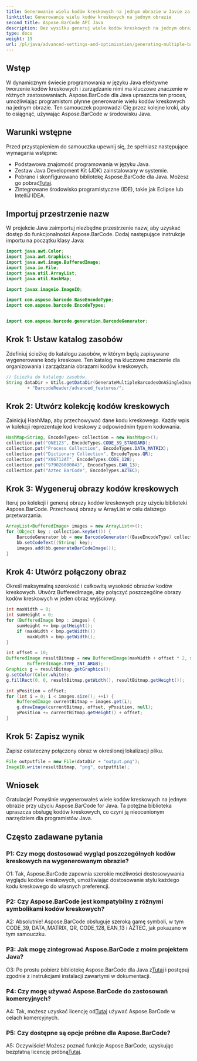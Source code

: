 ```yaml
---
title: Generowanie wielu kodów kreskowych na jednym obrazie w Javie za pomocą Aspose.BarCode
linktitle: Generowanie wielu kodów kreskowych na jednym obrazie
second_title: Aspose.BarCode API Java
description: Bez wysiłku generuj wiele kodów kreskowych na jednym obrazie, używając Aspose.BarCode dla Java. Postępuj zgodnie z naszym przewodnikiem krok po kroku, aby zapewnić bezproblemową integrację.
type: docs
weight: 19
url: /pl/java/advanced-settings-and-optimization/generating-multiple-barcodes-single-image/
---
```

## Wstęp

W dynamicznym świecie programowania w języku Java efektywne tworzenie kodów kreskowych i zarządzanie nimi ma kluczowe znaczenie w różnych zastosowaniach. Aspose.BarCode dla Java upraszcza ten proces, umożliwiając programistom płynne generowanie wielu kodów kreskowych na jednym obrazie. Ten samouczek poprowadzi Cię przez kolejne kroki, aby to osiągnąć, używając Aspose.BarCode w środowisku Java.

## Warunki wstępne

Przed przystąpieniem do samouczka upewnij się, że spełniasz następujące wymagania wstępne:

- Podstawowa znajomość programowania w języku Java.
- Zestaw Java Development Kit (JDK) zainstalowany w systemie.
- Pobrano i skonfigurowano bibliotekę Aspose.BarCode dla Java. Możesz go pobrać[Tutaj](https://releases.aspose.com/barcode/java/).
- Zintegrowane środowisko programistyczne (IDE), takie jak Eclipse lub IntelliJ IDEA.

## Importuj przestrzenie nazw

W projekcie Java zaimportuj niezbędne przestrzenie nazw, aby uzyskać dostęp do funkcjonalności Aspose.BarCode. Dodaj następujące instrukcje importu na początku klasy Java:

```java
import java.awt.Color;
import java.awt.Graphics;
import java.awt.image.BufferedImage;
import java.io.File;
import java.util.ArrayList;
import java.util.HashMap;

import javax.imageio.ImageIO;

import com.aspose.barcode.BaseEncodeType;
import com.aspose.barcode.EncodeTypes;


import com.aspose.barcode.generation.BarcodeGenerator;
```

## Krok 1: Ustaw katalog zasobów

Zdefiniuj ścieżkę do katalogu zasobów, w którym będą zapisywane wygenerowane kody kreskowe. Ten katalog ma kluczowe znaczenie dla organizowania i zarządzania obrazami kodów kreskowych.

```java
// Ścieżka do katalogu zasobów.
String dataDir = Utils.getDataDir(GenerateMultipleBarcodesOnASingleImage.class)
        + "BarcodeReader/advanced_features/";
```

## Krok 2: Utwórz kolekcję kodów kreskowych

Zainicjuj HashMap, aby przechowywać dane kodu kreskowego. Każdy wpis w kolekcji reprezentuje kod kreskowy z odpowiednim typem kodowania.

```java
HashMap<String, EncodeTypes> collection = new HashMap<>();
collection.put("ONE123", EncodeTypes.CODE_39_STANDARD);
collection.put("Process Collection", EncodeTypes.DATA_MATRIX);
collection.put("Dictionary Collection", EncodeTypes.QR);
collection.put("X06712AT", EncodeTypes.CODE_128);
collection.put("979026000043", EncodeTypes.EAN_13);
collection.put("Aztec BarCode", EncodeTypes.AZTEC);
```

## Krok 3: Wygeneruj obrazy kodów kreskowych

Iteruj po kolekcji i generuj obrazy kodów kreskowych przy użyciu biblioteki Aspose.BarCode. Przechowuj obrazy w ArrayList w celu dalszego przetwarzania.

```java
ArrayList<BufferedImage> images = new ArrayList<>();
for (Object key : collection.keySet()) {
    BarcodeGenerator bb = new BarcodeGenerator((BaseEncodeType) collection.get(key));
    bb.setCodeText((String) key);
    images.add(bb.generateBarCodeImage());
}
```

## Krok 4: Utwórz połączony obraz

Określ maksymalną szerokość i całkowitą wysokość obrazów kodów kreskowych. Utwórz BufferedImage, aby połączyć poszczególne obrazy kodów kreskowych w jeden obraz wyjściowy.

```java
int maxWidth = 0;
int sumHeight = 0;
for (BufferedImage bmp : images) {
    sumHeight += bmp.getHeight();
    if (maxWidth < bmp.getWidth())
        maxWidth = bmp.getWidth();
}

int offset = 10;
BufferedImage resultBitmap = new BufferedImage(maxWidth + offset * 2, sumHeight + offset * images.size(),
        BufferedImage.TYPE_INT_ARGB);
Graphics g = resultBitmap.getGraphics();
g.setColor(Color.white);
g.fillRect(0, 0, resultBitmap.getWidth(), resultBitmap.getHeight());

int yPosition = offset;
for (int i = 0; i < images.size(); ++i) {
    BufferedImage currentBitmap = images.get(i);
    g.drawImage(currentBitmap, offset, yPosition, null);
    yPosition += currentBitmap.getHeight() + offset;
}
```
## Krok 5: Zapisz wynik

Zapisz ostateczny połączony obraz w określonej lokalizacji pliku.

```java
File outputfile = new File(dataDir + "output.png");
ImageIO.write(resultBitmap, "png", outputfile);
```

## Wniosek

Gratulacje! Pomyślnie wygenerowałeś wiele kodów kreskowych na jednym obrazie przy użyciu Aspose.BarCode for Java. Ta potężna biblioteka upraszcza obsługę kodów kreskowych, co czyni ją nieocenionym narzędziem dla programistów Java.

## Często zadawane pytania

### P1: Czy mogę dostosować wygląd poszczególnych kodów kreskowych na wygenerowanym obrazie?

O1: Tak, Aspose.BarCode zapewnia szerokie możliwości dostosowywania wyglądu kodów kreskowych, umożliwiając dostosowanie stylu każdego kodu kreskowego do własnych preferencji.

### P2: Czy Aspose.BarCode jest kompatybilny z różnymi symbolikami kodów kreskowych?

A2: Absolutnie! Aspose.BarCode obsługuje szeroką gamę symboli, w tym CODE_39, DATA_MATRIX, QR, CODE_128, EAN_13 i AZTEC, jak pokazano w tym samouczku.

### P3: Jak mogę zintegrować Aspose.BarCode z moim projektem Java?

 O3: Po prostu pobierz bibliotekę Aspose.BarCode dla Java z[Tutaj](https://releases.aspose.com/barcode/java/) i postępuj zgodnie z instrukcjami instalacji zawartymi w dokumentacji.

### P4: Czy mogę używać Aspose.BarCode do zastosowań komercyjnych?

 A4: Tak, możesz uzyskać licencję od[Tutaj](https://purchase.aspose.com/buy) używać Aspose.BarCode w celach komercyjnych.

### P5: Czy dostępne są opcje próbne dla Aspose.BarCode?

 A5: Oczywiście! Możesz poznać funkcje Aspose.BarCode, uzyskując bezpłatną licencję próbną[Tutaj](https://releases.aspose.com/).